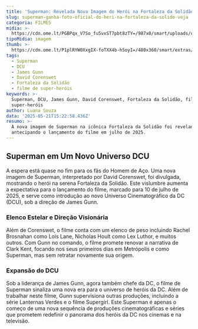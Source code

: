 ```yaml
---
title: 'Superman: Revelada Nova Imagem do Herói na Fortaleza da Solidão!'
slug: superman-ganha-foto-oficial-do-heri-na-fortaleza-da-solido-veja
categoria: FILMES
midia: >-
  https://cdn.ome.lt/PGBPqx_V7So_fu5vxST7pbt8zTY=/987x0/smart/uploads/conteudo/fotos/OMELETE_CAPA_-_2025-05-21T114809.157.png
tipoMidia: imagem
thumb: >-
  https://cdn.ome.lt/P1plRYW0XxgIX-foTXX4b-h5oyI=/480x360/smart/extras/conteudos/omelete_THUMB_-_2025-05-21T114751.438.png
tags:
  - Superman
  - DCU
  - James Gunn
  - David Corenswet
  - Fortaleza da Solidão
  - filme de super-heróis
keywords: >-
  Superman, DCU, James Gunn, David Corenswet, Fortaleza da Solidão, filme de
  super-heróis
author: Luana Souza
data: '2025-05-21T15:22:58.436Z'
resumo: >-
  A nova imagem de Superman na icônica Fortaleza da Solidão foi revelada,
  antecipando o lançamento do filme em julho de 2025.
---
```


## Superman em Um Novo Universo DCU

<blockquote class="twitter-tweet"><a href="https://twitter.com/user/status/1925197432180121847"></a></blockquote>

A espera está quase no fim para os fãs do Homem de Aço. Uma nova imagem de Superman, interpretado por David Corenswet, foi divulgada, mostrando o herói na serena Fortaleza da Solidão. Este vislumbre aumenta a expectativa para o lançamento do filme, marcado para 10 de julho de 2025, e serve como introdução ao novo Universo Cinematográfico da DC (DCU), sob a direção de James Gunn.

### Elenco Estelar e Direção Visionária

Além de Corenswet, o filme conta com um elenco de peso incluindo Rachel Brosnahan como Lois Lane, Nicholas Hoult como Lex Luthor, e muitos outros. Com Gunn no comando, o filme promete renovar a narrativa de Clark Kent, focando nos seus primeiros dias em Metrópolis e como Superman, mas sem retratar novamente sua origem.

### Expansão do DCU

Sob a liderança de James Gunn, agora também chefe da DC, o filme de Superman sinaliza uma nova era para o universo de heróis da DC. Além de trabalhar neste filme, Gunn supervisiona outras produções, incluindo a série Lanternas Verdes e o filme Supergirl. Este Superman é apenas o começo de uma nova sequência de produções cinematográficas e séries que prometem redefinir o panorama dos heróis da DC nos cinemas e na televisão.
